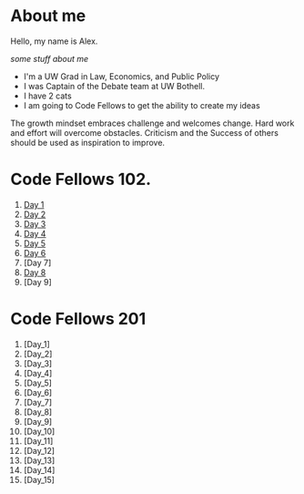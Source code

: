 # About me

Hello, my name is Alex.

*some stuff about me*

* I'm a UW Grad in Law, Economics, and Public Policy
* I was Captain of the Debate team at UW Bothell. 
* I have 2 cats
* I am going to Code Fellows to get the ability to create my ideas

The growth mindset embraces challenge and welcomes change.  Hard work and effort will overcome obstacles.  Criticism and the Success of others should be used as inspiration to improve. 

# Code Fellows 102.

1. [Day 1](Day1.md)
2. [Day 2](CodersComputer.md)
3. [Day 3](GitStarted.md)
4. [Day 4](Day4htmlReadingnotes.md)
5. [Day 5](Day5css.md)
6. [Day 6](javascript.md)
7. [Day 7]
8. [Day 8](loops.md)
9. [Day 9]

# Code Fellows 201

1. [Day_1]
2. [Day_2]
3. [Day_3]
4. [Day_4]
5. [Day_5]
6. [Day_6]
7. [Day_7]
8. [Day_8]
9. [Day_9]
10. [Day_10]
11. [Day_11]
12. [Day_12]
13. [Day_13]
14. [Day_14]
15. [Day_15]
